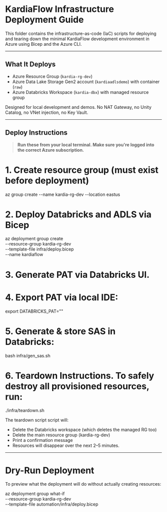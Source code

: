 # KardiaFlow Infrastructure Deployment Guide

This folder contains the infrastructure-as-code (IaC) scripts for deploying and tearing down the minimal KardiaFlow development environment in Azure using Bicep and the Azure CLI.

---

## What It Deploys

- Azure Resource Group (`kardia-rg-dev`)
- Azure Data Lake Storage Gen2 account (`kardiaadlsdemo`) with container (`raw`)
- Azure Databricks Workspace (`kardia-dbx`) with managed resource group

Designed for local development and demos. No NAT Gateway, no Unity Catalog, no VNet injection, no Key Vault.

---

## Deploy Instructions

> **Run these from your local terminal. Make sure you're logged into the correct Azure subscription.**

# 1. Create resource group (must exist before deployment)
az group create --name kardia-rg-dev --location eastus

# 2. Deploy Databricks and ADLS via Bicep
az deployment group create \
  --resource-group kardia-rg-dev \
  --template-file infra/deploy.bicep \
  --name kardiaflow

# 3. Generate PAT via Databricks UI.

# 4. Export PAT via local IDE:
export DATABRICKS_PAT=""

# 5. Generate & store SAS in Databricks:
bash infra/gen_sas.sh

# 6. Teardown Instructions. To safely destroy all provisioned resources, run:
./infra/teardown.sh

The teardown script script will:

- Delete the Databricks workspace (which deletes the managed RG too)
- Delete the main resource group (kardia-rg-dev)
- Print a confirmation message
- Resources will disappear over the next 2–5 minutes.

---

# Dry-Run Deployment

To preview what the deployment will do without actually creating resources:

az deployment group what-if \
  --resource-group kardia-rg-dev \
  --template-file automation/infra/deploy.bicep
